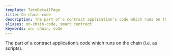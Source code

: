 ```yaml
---
template: TermDetailPage
title: On-chain-code
description: The part of a contract application’s code which runs on the chain (i.e. as scripts).
aliases: on-chain-code, smart contract
keywords: on, chain, code
---
```


The part of a contract application’s code which runs on the chain (i.e. as scripts).